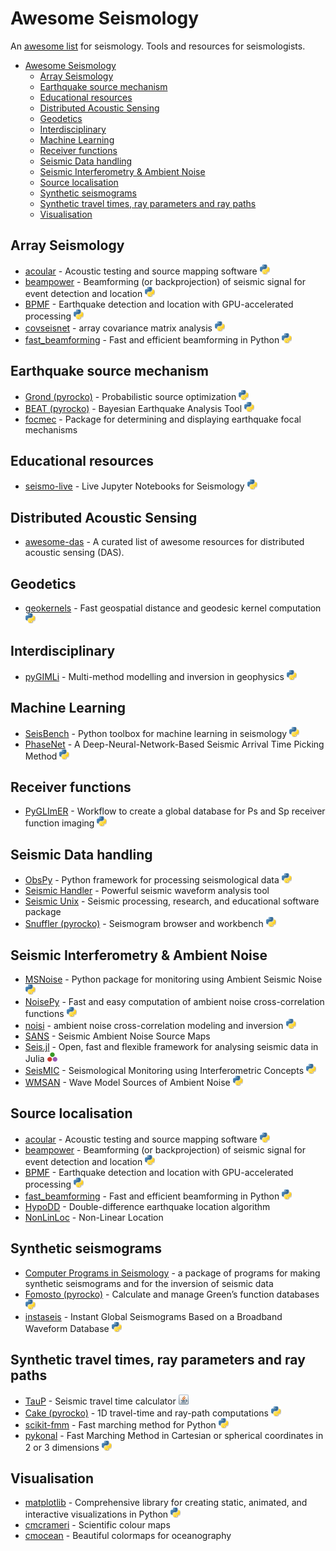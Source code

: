 # Awesome Seismology

An [awesome list](https://github.com/topics/awesome-list) for seismology. Tools and resources for seismologists.

- [Awesome Seismology](#awesome-seismology)
  - [Array Seismology](#array-seismology)
  - [Earthquake source mechanism](#earthquake-source-mechanism)
  - [Educational resources](#educational-resources)
  - [Distributed Acoustic Sensing](#distributed-acoustic-sensing)
  - [Geodetics](#geodetics)
  - [Interdisciplinary](#interdisciplinary)
  - [Machine Learning](#machine-learning)
  - [Receiver functions](#receiver-functions)
  - [Seismic Data handling](#seismic-data-handling)
  - [Seismic Interferometry \& Ambient Noise](#seismic-interferometry--ambient-noise)
  - [Source localisation](#source-localisation)
  - [Synthetic seismograms](#synthetic-seismograms)
  - [Synthetic travel times, ray parameters and ray paths](#synthetic-travel-times-ray-parameters-and-ray-paths)
  - [Visualisation](#visualisation)

## Array Seismology

- [acoular](https://www.acoular.org) - Acoustic testing and source mapping software ![python](assets/python.png)
- [beampower](https://github.com/ebeauce/beampower) - Beamforming (or backprojection) of seismic signal for event detection and location ![python](assets/python.png)
- [BPMF](https://github.com/ebeauce/Seismic_BPMF) - Earthquake detection and location with GPU-accelerated processing ![python](assets/python.png)
- [covseisnet](https://github.com/covseisnet/covseisnet) - array covariance matrix analysis ![python](assets/python.png)
- [fast_beamforming](https://github.com/schipp/fast_beamforming) - Fast and efficient beamforming in Python ![python](assets/python.png)

## Earthquake source mechanism

- [Grond (pyrocko)](https://pyrocko.org) - Probabilistic source optimization ![python](assets/python.png)
- [BEAT (pyrocko)](https://pyrocko.org) - Bayesian Earthquake Analysis Tool ![python](assets/python.png)
- [focmec](https://seiscode.iris.washington.edu/projects/focmec) - Package for determining and displaying earthquake focal mechanisms

## Educational resources

- [seismo-live](https://seismo-live.github.io) - Live Jupyter Notebooks for Seismology ![python](assets/python.png)

## Distributed Acoustic Sensing

- [awesome-das](https://github.com/DAS-RCN/awesome-das) - A curated list of awesome resources for distributed acoustic sensing (DAS).

## Geodetics

- [geokernels](https://github.com/sigmaterra/geokernels) - Fast geospatial distance and geodesic kernel computation ![python](assets/python.png)

## Interdisciplinary

- [pyGIMLi](https://www.pygimli.org) - Multi-method modelling and inversion in geophysics ![python](assets/python.png)

## Machine Learning

- [SeisBench](https://github.com/seisbench/seisbench) - Python toolbox for machine learning in seismology ![python](assets/python.png)
- [PhaseNet](https://github.com/AI4EPS/PhaseNet) - A Deep-Neural-Network-Based Seismic Arrival Time Picking Method ![python](assets/python.png)

## Receiver functions

- [PyGLImER](https://github.com/PyGLImER/PyGLImER) - Workflow to create a global database for Ps and Sp receiver function imaging ![python](assets/python.png)

## Seismic Data handling

- [ObsPy](https://github.com/obspy/obspy/wiki/) - Python framework for processing seismological data ![python](assets/python.png)
- [Seismic Handler](https://www.seismic-handler.org) - Powerful seismic waveform analysis tool
- [Seismic Unix](https://github.com/JohnWStockwellJr/SeisUnix) - Seismic processing, research, and educational software package
- [Snuffler (pyrocko)](https://pyrocko.org) - Seismogram browser and workbench ![python](assets/python.png)

## Seismic Interferometry & Ambient Noise

- [MSNoise](http://www.msnoise.org) - Python package for monitoring using Ambient Seismic Noise ![python](assets/python.png)
- [NoisePy](https://github.com/noisepy/NoisePy) - Fast and easy computation of ambient noise cross-correlation functions ![python](assets/python.png)
- [noisi](https://github.com/lermert/noisi) - ambient noise cross-correlation modeling and inversion ![python](assets/python.png)
- [SANS](https://sans.ethz.ch) - Seismic Ambient Noise Source Maps
- [Seis.jl](https://github.com/anowacki/Seis.jl) - Open, fast and flexible framework for analysing seismic data in Julia ![julia](assets/julia.png)
- [SeisMIC](https://github.com/PeterMakus/SeisMIC) - Seismological Monitoring using Interferometric Concepts ![python](assets/python.png)
- [WMSAN](https://tomasetl.gricad-pages.univ-grenoble-alpes.fr/ww3-source-maps/) - Wave Model Sources of Ambient Noise ![python](assets/python.png)


## Source localisation

- [acoular](https://www.acoular.org) - Acoustic testing and source mapping software ![python](assets/python.png)
- [beampower](https://github.com/ebeauce/beampower) - Beamforming (or backprojection) of seismic signal for event detection and location ![python](assets/python.png)
- [BPMF](https://github.com/ebeauce/Seismic_BPMF) - Earthquake detection and location with GPU-accelerated processing ![python](assets/python.png)
- [fast_beamforming](https://github.com/schipp/fast_beamforming) - Fast and efficient beamforming in Python ![python](assets/python.png)
- [HypoDD](https://www.ldeo.columbia.edu/~felixw/hypoDD.html) - Double-difference earthquake location algorithm
- [NonLinLoc](https://github.com/alomax/NonLinLoc) - Non-Linear Location

## Synthetic seismograms

- [Computer Programs in Seismology](https://github.com/rbherrmann/ComputerProgramsSeismology) - a package of programs for making synthetic seismograms and for the inversion of seismic data
- [Fomosto (pyrocko)](https://pyrocko.org) - Calculate and manage Green’s function databases ![python](assets/python.png)
- [instaseis](https://instaseis.net) - Instant Global Seismograms Based on a Broadband Waveform Database ![python](assets/python.png)

## Synthetic travel times, ray parameters and ray paths

- [TauP](http://www.seis.sc.edu/taup/) - Seismic travel time calculator ![java](assets/java.png)
- [Cake (pyrocko)]((https://pyrocko.org)) - 1D travel-time and ray-path computations ![python](assets/python.png)
- [scikit-fmm](https://github.com/scikit-fmm/scikit-fmm) - Fast marching method for Python ![python](assets/python.png)
- [pykonal](https://github.com/malcolmw/pykonal) - Fast Marching Method in Cartesian or spherical coordinates in 2 or 3 dimensions ![python](assets/python.png)

## Visualisation

- [matplotlib](https://matplotlib.org) - Comprehensive library for creating static, animated, and interactive visualizations in Python ![python](assets/python.png)
- [cmcrameri](https://www.fabiocrameri.ch/colourmaps/) - Scientific colour maps
- [cmocean](https://matplotlib.org/cmocean/) - Beautiful colormaps for oceanography

